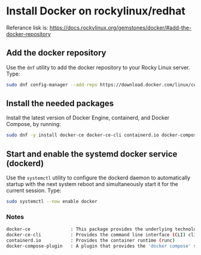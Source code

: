 # Install Docker on rockylinux/redhat

Referance lisk is: <https://docs.rockylinux.org/gemstones/docker/#add-the-docker-repository>

## Add the docker repository

Use the `dnf` utility to add the docker repository to your Rocky Linux server. Type:

```sh
sudo dnf config-manager --add-repo https://download.docker.com/linux/centos/docker-ce.repo
```

## Install the needed packages

Install the latest version of Docker Engine, containerd, and Docker Compose, by running:

```sh
sudo dnf -y install docker-ce docker-ce-cli containerd.io docker-compose-plugin
```

## Start and enable the systemd docker service (dockerd)

Use the `systemctl` utility to configure the dockerd daemon to automatically startup with the next system reboot and simultaneously start it for the current session. Type:

```sh
sudo systemctl --now enable docker
```

### Notes

```sh
docker-ce               : This package provides the underlying technology for building and running docker containers (dockerd) 
docker-ce-cli           : Provides the command line interface (CLI) client docker tool (docker)
containerd.io           : Provides the container runtime (runc)
docker-compose-plugin   : A plugin that provides the 'docker compose' subcommand 

```

